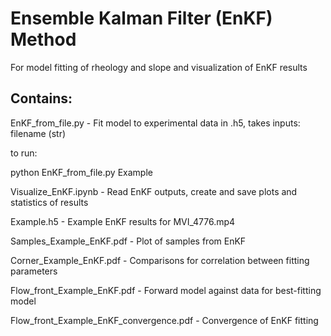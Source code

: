 # Ensemble Kalman Filter (EnKF) Method
For model fitting of rheology and slope and visualization of EnKF results

## Contains:

EnKF_from_file.py - Fit model to experimental data in .h5, takes inputs: filename (str)

to run: 

python EnKF_from_file.py Example

Visualize_EnKF.ipynb - Read EnKF outputs, create and save plots and statistics of results

Example.h5 - Example EnKF results for MVI_4776.mp4

Samples_Example_EnKF.pdf - Plot of samples from EnKF

Corner_Example_EnKF.pdf - Comparisons for correlation between fitting parameters

Flow_front_Example_EnKF.pdf - Forward model against data for best-fitting model

Flow_front_Example_EnKF_convergence.pdf - Convergence of EnKF fitting